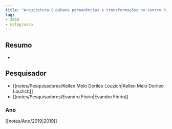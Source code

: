 ```yaml
---
title: "Arquitetura Cuiabana permanências e transformações no centro histórico da cidade"
tag:
- 2019
- matogrosso
---
```


## Resumo
-

## Pesquisador
- [[notes/Pesquisadores/Kellen Melo Dorileo Louzich|Kellen Melo Dorileo Louzich]]
- [[notes/Pesquisadores/Evandro Fiorin|Evandro Fiorin]]

### Ano
[[notes/Ano/2019|2019]]